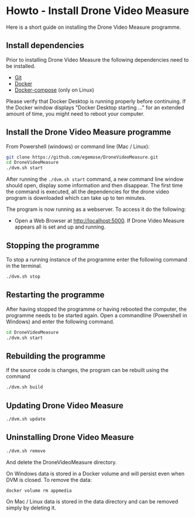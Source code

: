# Howto - Install Drone Video Measure
Here is a short guide on installing the Drone Video Measure programme.

## Install dependencies
Prior to installing Drone Video Measure the following dependencies need to be installed.
- [Git](https://git-scm.com/downloads)
- [Docker](https://www.docker.com/)
- [Docker-compose](https://docs.docker.com/compose/install/) (only on Linux)

Please verify that Docker Desktop is running properly before continuing. If the Docker window displays "Docker Desktop starting ..." for an extended amount of time, you might need to reboot your computer.

## Install the Drone Video Measure programme
From Powershell (windows) or command line (Mac / Linux):
```bash
git clone https://github.com/egemose/DroneVideoMeasure.git
cd DroneVideoMeasure
./dvm.sh start
```

After running  the `./dvm.sh start` command, a new command line window should open, display some information and then disappear. The first time the command is executed, all the dependencies for the drone video program is downloaded which can take up to ten minutes.

The program is now running as a webserver. To access it do the following:
- Open a Web Browser at [http://localhost:5000](http://localhost:5000).
If Drone Video Measure appears all is set and up and running.

## Stopping the programme
To stop a running instance of the programme enter the following command in the terminal.
```bash
./dvm.sh stop
```

## Restarting the programme
After having stopped the programme or having rebooted the computer, the programme needs to be started again. Open a commandline (Powershell in Windows) and enter the following command.
```bash
cd DroneVideoMeasure
./dvm.sh start
```

## Rebuilding the programme

If the source code is changes, the program can be rebuilt using the command
```bash
./dvm.sh build
```


## Updating Drone Video Measure

```bash
./dvm.sh update
```

## Uninstalling Drone Video Measure

```bash
./dvm.sh remove
```

And delete the DroneVideoMeasure directory.

On Windows data is stored in a Docker volume and will persist even when DVM is closed.
To remove the data:

```bash
docker volume rm appmedia
```

On Mac / Linux data is stored in the data directory and can be removed simply by deleting it.
